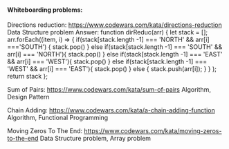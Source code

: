 #### Whiteboarding problems:

Directions reduction: https://www.codewars.com/kata/directions-reduction
    Data Structure problem
    Answer:
    function dirReduc(arr) {
    let stack = [];
    arr.forEach((item, i) => {
        if(stack[stack.length -1] === 'NORTH' && arr[i] ==='SOUTH') {
            stack.pop()
        }
        else if(stack[stack.length -1] === 'SOUTH' && arr[i] === 'NORTH'){
            stack.pop()
        }
        else if(stack[stack.length -1] === 'EAST' && arr[i] === 'WEST'){
            stack.pop()
        }
        else if(stack[stack.length -1] === 'WEST' && arr[i] === 'EAST'){
            stack.pop()
        }
        else {
            stack.push(arr[i]);
        }
    } 
);
    return stack
};

Sum of Pairs: https://www.codewars.com/kata/sum-of-pairs
    Algorithm, Design Pattern

Chain Adding: https://www.codewars.com/kata/a-chain-adding-function
    Algorithm, Functional Programming

Moving Zeros To The End: https://www.codewars.com/kata/moving-zeros-to-the-end
    Data Structure problem, Array problem
   
